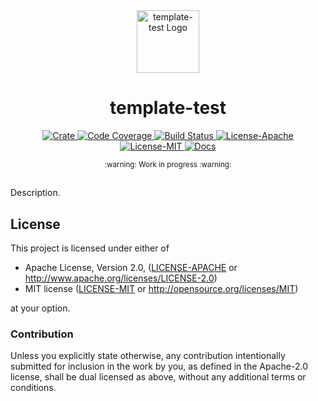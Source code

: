 <div align="center">
  <a href="https://github.com/bgins/template-test" target="_blank">
    <img src="https://raw.githubusercontent.com/bgins/template-test/main/assets/a_logo.png" alt="template-test Logo" width="100"></img>
  </a>

  <h1 align="center">template-test</h1>

  <p>
    <a href="https://crates.io/crates/template-test">
      <img src="https://img.shields.io/crates/v/template-test?label=crates" alt="Crate">
    </a>
    <a href="https://codecov.io/gh/bgins/template-test">
      <img src="https://codecov.io/gh/bgins/template-test/branch/main/graph/badge.svg?token=SOMETOKEN" alt="Code Coverage"/>
    </a>
    <a href="https://github.com/bgins/template-test/actions?query=">
      <img src="https://github.com/bgins/template-test/actions/workflows/tests_and_checks.yml/badge.svg" alt="Build Status">
    </a>
    <a href="https://github.com/bgins/template-test/blob/main/LICENSE-APACHE">
      <img src="https://img.shields.io/badge/License-Apache%202.0-blue.svg" alt="License-Apache">
    </a>
    <a href="https://github.com/bgins/template-test/blob/main/LICENSE-MIT">
      <img src="https://img.shields.io/badge/License-MIT-blue.svg" alt="License-MIT">
    </a>
    <a href="https://docs.rs/template-test">
      <img src="https://img.shields.io/static/v1?label=Docs&message=docs.rs&color=blue" alt="Docs">
    </a>
  </p>
</div>

<div align="center"><sub>:warning: Work in progress :warning:</sub></div>

##

Description.

## License

This project is licensed under either of

- Apache License, Version 2.0, ([LICENSE-APACHE](./LICENSE-APACHE) or http://www.apache.org/licenses/LICENSE-2.0)
- MIT license ([LICENSE-MIT](./LICENSE-MIT) or http://opensource.org/licenses/MIT)

at your option.

### Contribution

Unless you explicitly state otherwise, any contribution intentionally
submitted for inclusion in the work by you, as defined in the Apache-2.0
license, shall be dual licensed as above, without any additional terms or
conditions.


[apache]: https://www.apache.org/licenses/LICENSE-2.0
[mit]: http://opensource.org/licenses/MIT

